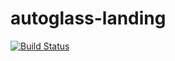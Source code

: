 # autoglass-landing

[![Build Status](https://travis-ci.org/almax-21/autoglass-landing.svg?branch=master)](https://travis-ci.org/almax-21/autoglass-landing)
